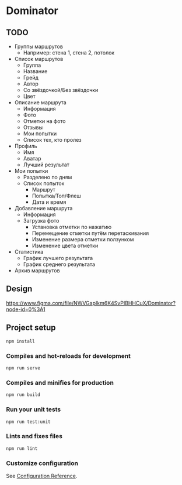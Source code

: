 # Dominator

## TODO
- Группы маршрутов
  - Например: стена 1, стена 2, потолок
- Список маршрутов
  - Группа
  - Название
  - Грейд
  - Автор
  - Со звёздочкой/Без звёздочки
  - Цвет
- Описание маршрута
  - Информация
  - Фото
  - Отметки на фото
  - Отзывы
  - Мои попытки
  - Список тех, кто пролез
- Профиль
  - Имя
  - Аватар
  - Лучший результат
- Мои попытки
  - Разделено по дням
  - Список попыток
    - Маршрут
    - Попытка/Топ/Флеш
    - Дата и время
- Добавление маршрута
  - Информация
  - Загрузка фото
    - Установка отметки по нажатию
    - Перемещение отметки путём перетаскивания
    - Изменение размера отметки ползунком
    - Изменение цвета отметки
- Статистика
  - График лучшего результата
  - График среднего результата
- Архив маршрутов

## Design
https://www.figma.com/file/NWVGapIkm6K4SvPIBHHCuX/Dominator?node-id=0%3A1

## Project setup
```
npm install
```

### Compiles and hot-reloads for development
```
npm run serve
```

### Compiles and minifies for production
```
npm run build
```

### Run your unit tests
```
npm run test:unit
```

### Lints and fixes files
```
npm run lint
```

### Customize configuration
See [Configuration Reference](https://cli.vuejs.org/config/).
